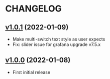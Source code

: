 # CHANGELOG

## [v1.0.1](https://github.com/NubeIO/grafana-flow-framework-read-write-panel/tree/v1.0.1) (2022-01-09)

- Make multi-switch text style as user expects
- Fix: slider issue for grafana upgrade v7.5.x

## [v1.0.0](https://github.com/NubeIO/grafana-flow-framework-read-write-panel/tree/v1.0.0) (2022-01-08)

- First initial release
